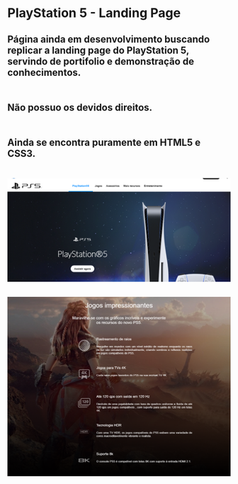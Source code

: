 # PlayStation 5 - Landing Page

## Página ainda em desenvolvimento buscando replicar a landing page do PlayStation 5, servindo de portifolio e demonstração de conhecimentos.  <br><br>

## Não possuo os devidos direitos. <br><br>

## Ainda se encontra puramente em HTML5 e CSS3. <br><br>

![Alt text](assets/images/preview1.png) <br><br>

![Alt text](assets/images/preview2.png) 